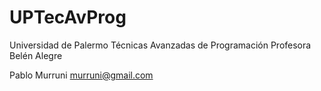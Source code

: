 # UPTecAvProg
Universidad de Palermo
Técnicas Avanzadas de Programación
Profesora Belén Alegre

Pablo Murruni <murruni@gmail.com>


